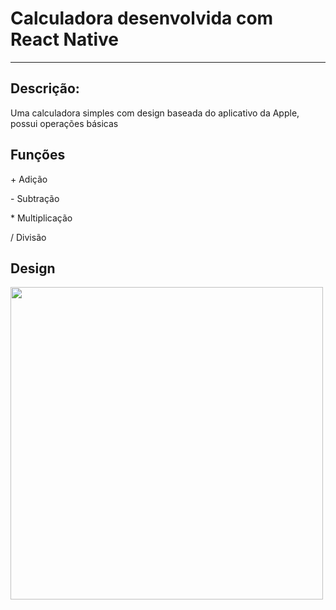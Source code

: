 # Calculadora desenvolvida com React Native
<hr>

## Descrição:
<p>Uma calculadora simples com design baseada do aplicativo da Apple, possui operações básicas<p>

## Funções
<p>+ Adição<p>
<p>- Subtração<p>
<p>* Multiplicação<p>
<p>/ Divisão<p>

## Design

<div style="display: flex;">
    <img height=500 src="https://i.imgur.com/eDc4MnJ.png">
</div>